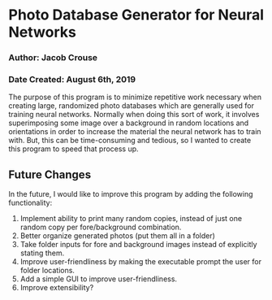 # Photo Database Generator for Neural Networks
### Author: Jacob Crouse
### Date Created: August 6th, 2019
The purpose of this program is to minimize repetitive work necessary when creating large, randomized photo databases which are generally used for training neural networks. Normally when doing this sort of work, it involves superimposing some image over a background in random locations and orientations in order to increase the material the neural network has to train with. But, this can be time-consuming and tedious, so I wanted to create this program to speed that process up.


## Future Changes
In the future, I would like to improve this program by adding the following functionality:
1. Implement ability to print many random copies, instead of just one random copy per fore/background combination.
2. Better organize generated photos (put them all in a folder)
3. Take folder inputs for fore and background images instead of explicitly stating them. 
4. Improve user-friendliness by making the executable prompt the user for folder locations.
5. Add a simple GUI to improve user-friendliness.
6. Improve extensibility?
